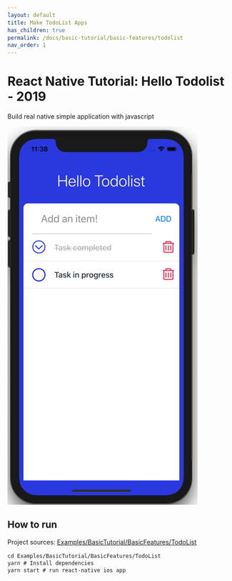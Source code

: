 ```yaml
---
layout: default
title: Make TodoList Apps
has_children: true
permalink: /docs/basic-tutorial/basic-features/todolist
nav_order: 1
---
```


# React Native Tutorial: Hello Todolist - 2019

Build real native simple application with javascript

![Hello](images/toggle.png "Hello React Native")

## How to run

Project sources: [Examples/BasicTutorial/BasicFeatures/TodoList]()

```
cd Examples/BasicTutorial/BasicFeatures/TodoList
yarn # Install dependencies
yarn start # run react-native ios app